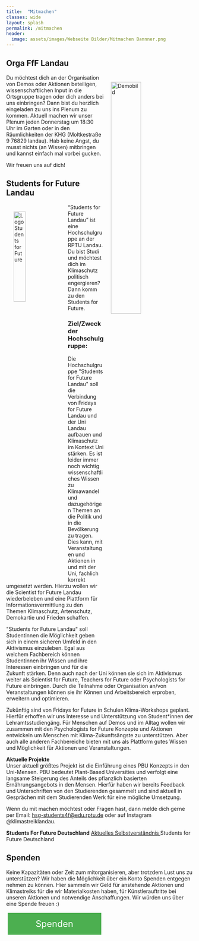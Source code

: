 ```yaml
---
title:  "Mitmachen"
classes: wide
layout: splash
permalink: /mitmachen
header:
  image: assets/images/Webseite Bilder/Mitmachen Bannner.png
---
```

<p></p>

<h2> Orga FfF Landau </h2>
<img src="https://github.com/fridaysforfuture-landau-pfalz/fridaysforfuture-landau-pfalz.github.io/blob/main/assets/images/Webseite%20Bilder/20210924_132520.jpg?raw=true" alt="Demobild" style="float:right;" hspace=20 vspace=20 height="40%" width="40%">
Du möchtest dich an der Organisation von Demos oder Aktionen beteiligen, wissenschaftlichen Input in die Ortsgruppe tragen oder dich anders bei uns einbringen? Dann bist du herzlich eingeladen zu uns ins Plenum zu kommen. Aktuell machen wir unser Plenum jeden Donnerstag um 18:30 Uhr im Garten oder in den Räumlichkeiten der KHG (Moltkestraße 9 76829 landau). Hab keine Angst, du musst nichts (an Wissen) mitbringen und kannst einfach mal vorbei gucken. <br>

Wir freuen uns auf dich!

<h2> Students for Future Landau </h2>
<img src="https://github.com/fridaysforfuture-landau-pfalz/fridaysforfuture-landau-pfalz.github.io/blob/main/assets/images/Logo%20StudentsforFuture%20Landau.png?raw=true" alt="Logo Students for Future" style="float:left;" hspace=20 vspace=20 height="25%" width="25%"> 
“Students for Future Landau” ist eine Hochschulgruppe an der RPTU Landau. Du bist Studi und möchtest dich im Klimaschutz politisch engergieren? Dann komm zu den Students for Future.

<h3> Ziel/Zweck der Hochschulgruppe: </h3>

Die Hochschulgruppe "Students for Future Landau" soll die Verbindung von Fridays for Future Landau und der Uni Landau aufbauen und Klimaschutz im Kontext Uni stärken. Es ist leider immer noch wichtig wissenschaftliches Wissen zu Klimawandel und dazugehörigen Themen an die Politik und in die Bevölkerung zu tragen. Dies kann, mit Veranstaltungen und Aktionen in und mit der Uni, fachlich korrekt umgesetzt werden. Hierzu wollen wir die Scientist for Future Landau wiederbeleben und eine Plattform für Informationsvermittlung zu den Themen Klimaschutz, Artenschutz, Demokartie und Frieden schaffen. 

"Students for Future Landau" soll Studentinnen die Möglichkeit geben sich in einem sicheren Umfeld in den Aktivismus einzuleben. Egal aus welchem Fachbereich können Studentinnen ihr Wissen und ihre Interessen einbringen und für die Zukunft stärken. Denn auch nach der Uni können sie sich im Aktivismus weiter als Scientist for Future, Teachers for Future oder Psychologists for Future einbringen. Durch die Teilnahme oder Organisation an/von Veranstaltungen können sie ihr Können und Arbeitsbereich erproben, erweitern und optimieren.

Zukünftig sind von Fridays for Future in Schulen Klima-Workshops geplant. Hierfür erhoffen wir uns Interesse und Unterstützung von Student*innen der Lehramtsstudiengäng. Für Menschen auf Demos und im Alltag wollen wir zusammen mit den Psychologists for Future Konzepte und Aktionen entwickeln um Menschen mit Klima-Zukunftsängste zu unterstützen. Aber auch alle anderen Fachbereiche bieten mit uns als Plattform gutes Wissen und Möglichkeit für Aktionen und Veranstaltungen.

<b> Aktuelle Projekte </b> <br>
Unser aktuell größtes Projekt ist die Einführung eines PBU Konzepts in den Uni-Mensen. PBU bedeutet Plant-Based Universities und verfolgt eine langsame Steigerung des Anteils des pflanzlich basierten Ernährungsangebots in den Mensen. Hierfür haben wir bereits Feedback und Unterschriften von den Studierenden gesammelt und sind aktuell in Gesprächen mit dem Studierenden Werk für eine mögliche Umsetzung. <br>

Wenn du mit machen möchtest oder Fragen hast, dann melde dich gerne per Email: hsg-students4f@edu.rptu.de oder auf Instagram @klimastreiklandau.

<b>Students For Future Deutschland</b>
<a href="/assets/StudentsforFuture/Selbstverst%C3%A4ndnis%20der%20AG%20Studierende.pdf" target="_blank"> Aktuelles Selbstverständnis </a> Students for Future Deutschland

<h2> Spenden </h2>
Keine Kapazitäten oder Zeit zum mitorganisieren, aber trotzdem Lust uns zu unterstützen? Wir haben die Möglichkeit über ein Konto Spenden entgegen nehmen zu können. Hier sammeln wir Geld für anstehende Aktionen und Klimastreiks für die wir Materialkosten haben, für Künstlerauftritte bei unseren Aktionen und notwendige Anschaffungen. Wir würden uns über eine Spende freuen :) <br>

<style>
.button5 {
  border: none;
  color: white;
  padding: 15px 25px;
  text-align: center;
  text-decoration: none;
  display: inline-block;
  font-size: 24px;
  margin: 2px 4px;
  float: center !important;
  cursor: pointer;
  width: 40%;
}

.button5 {background-color: #4CAF50;} /* Green */

</style>  
  
<a class="button5" href="https://opencollective.com/klimastreik-landau"
       target="" style="color: white" >Spenden</a> <br>
